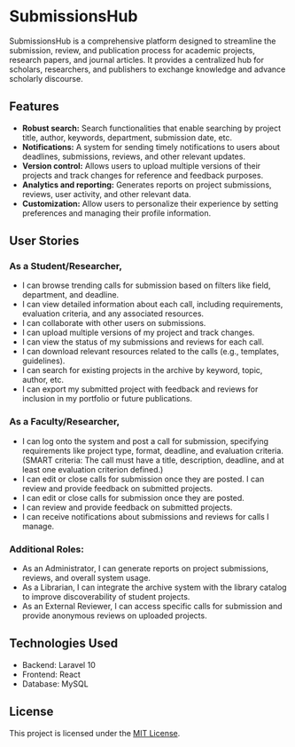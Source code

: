 # SubmissionsHub

SubmissionsHub is a comprehensive platform designed to streamline the submission, review, and publication process for academic projects, research papers, and journal articles. It provides a centralized hub for scholars, researchers, and publishers to exchange knowledge and advance scholarly discourse.

## Features
- **Robust search:** Search functionalities that enable searching by project title, author, keywords, department, submission date, etc.
- **Notifications:** A system for sending timely notifications to users about deadlines, submissions, reviews, and other relevant updates.
- **Version control:** Allows users to upload multiple versions of their projects and track changes for reference and feedback purposes.
- **Analytics and reporting:** Generates reports on project submissions, reviews, user activity, and other relevant data.
- **Customization:** Allow users to personalize their experience by setting preferences and managing their profile information.

## User Stories
### As a Student/Researcher,

- I can browse trending calls for submission based on filters like field, department, and deadline.
- I can view detailed information about each call, including requirements, evaluation criteria, and any associated resources.
- I can collaborate with other users on submissions.
- I can upload multiple versions of my project and track changes.
- I can view the status of my submissions and reviews for each call.
- I can download relevant resources related to the calls (e.g., templates, guidelines).
- I can search for existing projects in the archive by keyword, topic, author, etc.
- I can export my submitted project with feedback and reviews for inclusion in my portfolio or future publications.


### As a Faculty/Researcher,

- I can log onto the system and post a call for submission, specifying requirements like project type, format, deadline, and evaluation criteria. (SMART criteria: The call must have a title, description, deadline, and at least one evaluation criterion defined.)
- I can edit or close calls for submission once they are posted.
I can review and provide feedback on submitted projects.
- I can edit or close calls for submission once they are posted.
- I can review and provide feedback on submitted projects.
- I can receive notifications about submissions and reviews for calls I manage.
### Additional Roles:

- As an Administrator, I can generate reports on project submissions, reviews, and overall system usage.
- As a Librarian, I can integrate the archive system with the library catalog to improve discoverability of student projects.
- As an External Reviewer, I can access specific calls for submission and provide anonymous reviews on uploaded projects.

## Technologies Used

- Backend: Laravel 10
- Frontend: React 
- Database: MySQL

## License

This project is licensed under the [MIT License](LICENSE).


